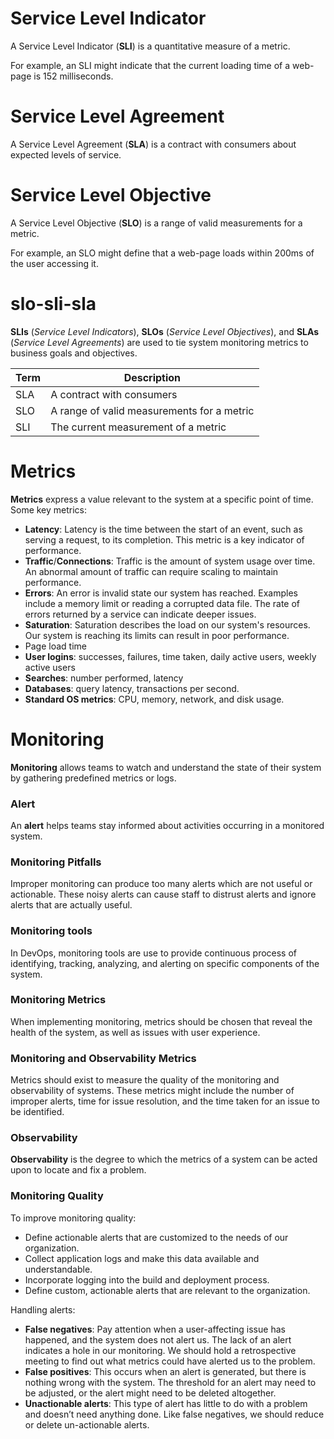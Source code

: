 # Service Level Indicator

A Service Level Indicator (**SLI**) is a quantitative measure of a metric.

For example, an SLI might indicate that the current loading time of a web-page is 152 milliseconds.

# Service Level Agreement

A Service Level Agreement (**SLA**) is a contract with consumers about expected levels of service.

# Service Level Objective

A Service Level Objective (**SLO**) is a range of valid measurements for a metric.

For example, an SLO might define that a web-page loads within 200ms of the user accessing it.

# slo-sli-sla

**SLIs** (*Service Level Indicators*), **SLOs** (*Service Level Objectives*), and **SLAs** (*Service Level Agreements*) are used to tie system monitoring metrics to business goals and objectives.

| Term | Description                                |
| ---- | ------------------------------------------ |
| SLA  | A contract with consumers                  |
| SLO  | A range of valid measurements for a metric |
| SLI  | The current measurement of a metric        |

# Metrics

**Metrics** express a value relevant to the system at a specific point of time. Some key metrics:

- **Latency**: Latency is the time between the start of an event, such as serving a request, to its completion. This metric is a key indicator of performance.
- **Traffic**/**Connections**: Traffic is the amount of system usage over time. An abnormal amount of traffic can require scaling to maintain performance.
- **Errors**: An error is invalid state our system has reached. Examples include a memory limit or reading a corrupted data file. The rate of errors returned by a service can indicate deeper issues.
- **Saturation**: Saturation describes the load on our system's resources. Our system is reaching its limits can result in poor performance.
- Page load time
- **User logins**: successes, failures, time taken, daily active users, weekly active users 
- **Searches**: number performed, latency
- **Databases**: query latency, transactions per second.
- **Standard OS metrics**: CPU, memory, network, and disk usage.

# Monitoring

**Monitoring** allows teams to watch and understand the state of their system by gathering predefined metrics or logs.

### Alert

An **alert** helps teams stay informed about activities occurring in a monitored system.

### Monitoring Pitfalls

Improper monitoring can produce too many alerts which are not useful or actionable. These noisy alerts can cause staff to distrust alerts and ignore alerts that are actually useful.

### Monitoring tools

In DevOps, monitoring tools are use to provide continuous process of identifying, tracking, analyzing, and alerting on specific components of the system.

### Monitoring Metrics

When implementing monitoring, metrics should be chosen that reveal the health of the system, as well as issues with user experience.

### Monitoring and Observability Metrics

Metrics should exist to measure the quality of the monitoring and observability of systems. These metrics might include the number of improper alerts, time for issue resolution, and the time taken for an issue to be identified.

### Observability

**Observability** is the degree to which the metrics of a system can be acted upon to locate and fix a problem.

### Monitoring Quality

To improve monitoring quality:

- Define actionable alerts that are customized to the needs of our organization.
- Collect application logs and make this data available and understandable.
- Incorporate logging into the build and deployment process.
- Define custom, actionable alerts that are relevant to the organization.

Handling alerts:

- **False negatives**: Pay attention when a user-affecting issue has happened, and the system does not alert us. The lack of an alert indicates a hole in our monitoring. We should hold a retrospective meeting to find out what metrics could have alerted us to the problem. 
- **False positives**: This occurs when an alert is generated, but there is nothing wrong with the system. The threshold for an alert may need to be adjusted, or the alert might need to be deleted altogether.
- **Unactionable alerts**: This type of alert has little to do with a problem and doesn’t need anything done. Like false negatives, we should reduce or delete un-actionable alerts. 
